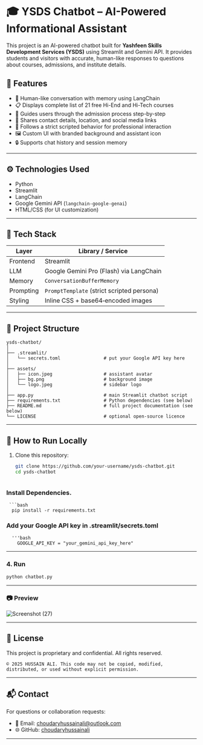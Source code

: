 # 🎓 YSDS Chatbot – AI-Powered Informational Assistant

This project is an AI-powered chatbot built for **Yashfeen Skills Development Services (YSDS)** using Streamlit and Gemini API. It provides students and visitors with accurate, human-like responses to questions about courses, admissions, and institute details.

## 🚀 Features

- 💬 Human-like conversation with memory using LangChain
- 📋 Displays complete list of 21 free Hi-End and Hi-Tech courses
- 📝 Guides users through the admission process step-by-step
- 📌 Shares contact details, location, and social media links
- 🧠 Follows a strict scripted behavior for professional interaction
- 🖼️ Custom UI with branded background and assistant icon
- 🔒 Supports chat history and session memory

---

## ⚙️ Technologies Used

- Python
- Streamlit
- LangChain
- Google Gemini API (`langchain-google-genai`)
- HTML/CSS (for UI customization)

---

## 🧠 Tech Stack

| Layer        | Library / Service |
|--------------|-------------------|
| Frontend     | Streamlit         |
| LLM          | Google Gemini Pro (Flash) via LangChain |
| Memory       | `ConversationBufferMemory` |
| Prompting    | `PromptTemplate` (strict scripted persona) |
| Styling      | Inline CSS + base64‑encoded images |

---

## 📁 Project Structure

```
ysds-chatbot/
│
├── .streamlit/
│   └── secrets.toml                # put your Google API key here
│
├── assets/
│   ├── icon.jpeg                   # assistant avatar
│   ├── bg.png                      # background image
│   └── logo.jpeg                   # sidebar logo
│
├── app.py                          # main Streamlit chatbot script
├── requirements.txt                # Python dependencies (see below)
├── README.md                       # full project documentation (see below)
└── LICENSE                         # optional open‑source licence

```

---

## 🧪 How to Run Locally

1. Clone this repository:
   ```bash
   git clone https://github.com/your-username/ysds-chatbot.git
   cd ysds-chatbot



### Install Dependencies.
     ```bash
      pip install -r requirements.txt

### Add your Google API key in .streamlit/secrets.toml

      '''bash
        GOOGLE_API_KEY = "your_gemini_api_key_here"


--- 

### 4. Run 

```bash
python chatbot.py
```

---

### 📷 Preview


![Screenshot (27)](https://github.com/user-attachments/assets/6da01bf8-8249-4f11-bd1b-d2a9cdb7af5f)


---


## 📄 License

This project is proprietary and confidential. All rights reserved.

```
© 2025 HUSSAIN ALI. This code may not be copied, modified, distributed, or used without explicit permission.
```

---

## 📬 Contact

For questions or collaboration requests:

* 📧 Email: [choudaryhussainali@outlook.com](mailto:choudaryhussainali@outlook.com)
* 🌐 GitHub: [choudaryhussainali](https://github.com/choudaryhussainali)

---


